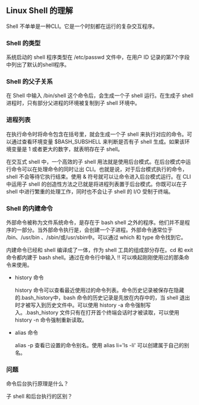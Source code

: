 ## Linux Shell 的理解

Shell 不单单是一种CLI。它是一个时刻都在运行的复杂交互程序。

### Shell 的类型

系统启动的 shell 程序类型在 /etc/passwd 文件中，在用户 ID 记录的第7个字段中列出了默认的shell程序。

### Shell 的父子关系

在 Shell 中输入 /bin/shell 这个命令后，会生成一个子 shell 运行。在生成子 shell 进程时，只有部分父进程的环境被复制到子 shell 环境中。

### 进程列表

在执行命令时将命令包含在括号里，就会生成一个子 shell 来执行对应的命令。可以通过查看环境变量 $BASH_SUBSHELL 来判断是否有子 shell 生成。如果该环境变量是 1  或者更大的数字，就表明存在子 shell。

在交互式 shell 中，一个高效的子 shell 用法就是使用后台模式。在后台模式中运行命令可以在处理命令的同时让出 CLI。也就是说，对于后台模式执行的命令，shell 不会等待它执行结束。使用 & 符号就可以让命令进入后台模式运行。在 CLI 中运用子 shell 的创造性方法之已就是将进程列表置于后台模式。你既可以在子 shell 中进行繁重的处理工作，同时也不会让子 shell 的 I/O 受制于终端。

### Shell 的内建命令

外部命令被称为文件系统命令，是存在于 bash shell 之外的程序。他们并不是程序的一部分。当外部命令执行是，会创建一个子进程。外部命令通常位于 /bin、/usr/bin 、/sbin/或/usr/sbin中。可以通过 which 和 type 命令找到它。

内建命令已经和 shell 编译成了一体，作为 shell 工具的组成部分存在。cd 和 exit 命令都内建于 bash shell。通过在命令行中输入 !! 可以唤起刚刚使用过的那条命令来使用。

- history 命令

  history 命令可以查看最近使用过的命令列表。命令历史记录被保存在隐藏的.bash_history中，bash 命令的历史记录是先放在内存中的，当 shell 退出时才被写入到历史文件中。可以使用 history -a 命令强制写入。.bash_history 文件只有在打开首个终端会话时才被读取，可以使用 history -n 命令强制重新读取。

- alias 命令

  alias -p 查看已设置的命令别名。使用 alias li='ls -li' 可以创建属于自己的别名。

### 问题

命令后台执行原理是什么？

子 shell 和后台执行的区别？